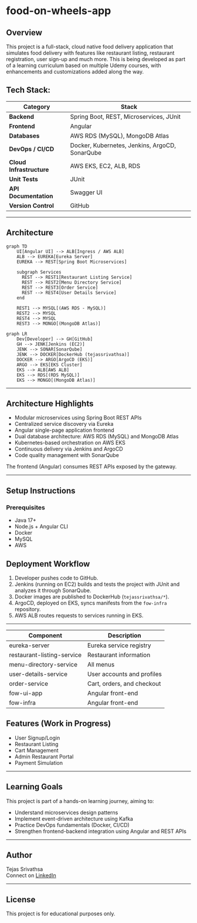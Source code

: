 # food-on-wheels-app
## Overview
This project is a full-stack, cloud native food delivery application that simulates food delivery with features like  restaurant listing, restaurant registration, user sign-up and much more. This is being developed as part of a learning curriculum based on multiple Udemy courses, with enhancements and customizations added along the way.

## Tech Stack:

| Category | Stack |
|-----------|-------|
| **Backend** | Spring Boot, REST, Microservices, JUnit |
| **Frontend** | Angular |
| **Databases** | AWS RDS (MySQL), MongoDB Atlas |
| **DevOps / CI/CD** | Docker, Kubernetes, Jenkins, ArgoCD, SonarQube |
| **Cloud Infrastructure** | AWS EKS, EC2, ALB, RDS |
| **Unit Tests** | JUnit |
| **API Documentation** | Swagger UI |
| **Version Control** | GitHub |


---

## Architecture

```mermaid
graph TD
    UI[Angular UI] --> ALB[Ingress / AWS ALB]
    ALB --> EUREKA[Eureka Server]
    EUREKA --> REST[Spring Boot Microservices]

    subgraph Services
      REST --> REST1[Restaurant Listing Service]
      REST --> REST2[Menu Directory Service]
      REST --> REST3[Order Service]
      REST --> REST4[User Details Service]
    end

    REST1 --> MYSQL[(AWS RDS - MySQL)]
    REST2 --> MYSQL
    REST4 --> MYSQL
    REST3 --> MONGO[(MongoDB Atlas)]
```

```mermaid
graph LR
    Dev[Developer] --> GH[GitHub]
    GH --> JENK[Jenkins (EC2)]
    JENK --> SONAR[SonarQube]
    JENK --> DOCKER[DockerHub (tejassrivathsa)]
    DOCKER --> ARGO[ArgoCD (EKS)]
    ARGO --> EKS[EKS Cluster]
    EKS --> ALB[AWS ALB]
    EKS --> RDS[(RDS MySQL)]
    EKS --> MONGO[(MongoDB Atlas)]
```


---


## Architecture Highlights
- Modular microservices using Spring Boot REST APIs
- Centralized service discovery via Eureka
- Angular single-page application frontend
- Dual database architecture: AWS RDS (MySQL) and MongoDB Atlas
- Kubernetes-based orchestration on AWS EKS
- Continuous delivery via Jenkins and ArgoCD
- Code quality management with SonarQube

The frontend (Angular) consumes REST APIs exposed by the gateway.

---

## Setup Instructions

### Prerequisites
- Java 17+
- Node.js + Angular CLI
- Docker
- MySQL
- AWS

## Deployment Workflow
1. Developer pushes code to GitHub.  
2. Jenkins (running on EC2) builds and tests the project with JUnit and analyzes it through SonarQube.  
3. Docker images are published to DockerHub (`tejassrivathsa/*`).  
4. ArgoCD, deployed on EKS, syncs manifests from the `fow-infra` repository.  
5. AWS ALB routes requests to services running in EKS.


---


| Component              | Description                                |
|----------------------|--------------------------------------------|
| eureka-server	       | Eureka service registry                    |
| restaurant-listing-service   | Restaurant information 		    |
| menu-directory-service       | All menus			            |
| user-details-service         | User accounts and profiles         	    |
| order-service        | Cart, orders, and checkout         	    |
| fow-ui-app      | Angular front-end                   |
| fow-infra      | Angular front-end                   |

## Features (Work in Progress)

- User Signup/Login  
- Restaurant Listing  
- Cart Management   
- Admin Restaurant Portal  
- Payment Simulation  

---

## Learning Goals

This project is part of a hands-on learning journey, aiming to:
- Understand microservices design patterns
- Implement event-driven architecture using Kafka
- Practice DevOps fundamentals (Docker, CI/CD)
- Strengthen frontend-backend integration using Angular and REST APIs


---

## Author

Tejas Srivathsa  
Connect on [LinkedIn](https://www.linkedin.com/in/tejas-s-405237169/)  

---

## License
This project is for educational purposes only.
